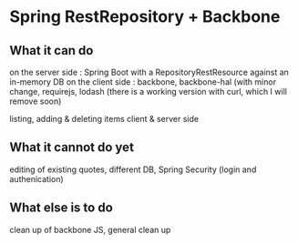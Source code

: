 # Spring RestRepository + Backbone

## What it can do
on the server side : Spring Boot with a RepositoryRestResource against an in-memory DB
on the client side : backbone, backbone-hal (with minor change, requirejs, lodash 
(there is a working version with curl, which I will remove soon)

listing, adding & deleting items client & server side 


## What it cannot do yet

editing of existing quotes, different DB, Spring Security (login and authenication)

## What else is to do
clean up of backbone JS, general clean up


